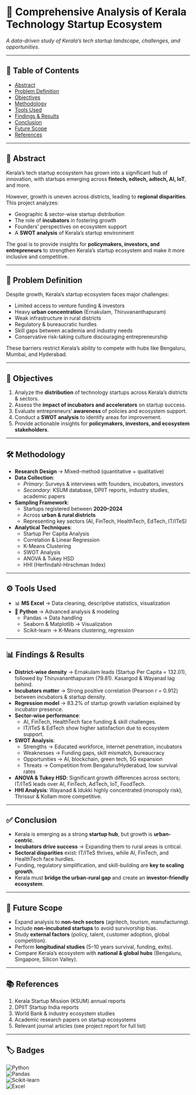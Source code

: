 # 🚀 Comprehensive Analysis of Kerala Technology Startup Ecosystem

*A data-driven study of Kerala’s tech startup landscape, challenges, and opportunities.*

---

## 📌 Table of Contents
- [Abstract](#-abstract)
- [Problem Definition](#-problem-definition)
- [Objectives](#-objectives)
- [Methodology](#-methodology)
- [Tools Used](#-tools-used)
- [Findings & Results](#-findings--results)
- [Conclusion](#-conclusion)
- [Future Scope](#-future-scope)
- [References](#-references)

---

## 📖 Abstract
Kerala’s tech startup ecosystem has grown into a significant hub of innovation, with startups emerging across **fintech, edtech, adtech, AI, IoT**, and more.  

However, growth is uneven across districts, leading to **regional disparities**. This project analyzes:
- Geographic & sector-wise startup distribution  
- The role of **incubators** in fostering growth  
- Founders’ perspectives on ecosystem support  
- A **SWOT analysis** of Kerala’s startup environment  

The goal is to provide insights for **policymakers, investors, and entrepreneurs** to strengthen Kerala’s startup ecosystem and make it more inclusive and competitive.

---

## 📝 Problem Definition
Despite growth, Kerala’s startup ecosystem faces major challenges:
- Limited access to venture funding & investors  
- Heavy **urban concentration** (Ernakulam, Thiruvananthapuram)  
- Weak infrastructure in rural districts  
- Regulatory & bureaucratic hurdles  
- Skill gaps between academia and industry needs  
- Conservative risk-taking culture discouraging entrepreneurship  

These barriers restrict Kerala’s ability to compete with hubs like Bengaluru, Mumbai, and Hyderabad.

---

## 🎯 Objectives
1. Analyze the **distribution** of technology startups across Kerala’s districts & sectors.  
2. Assess the **impact of incubators and accelerators** on startup success.  
3. Evaluate entrepreneurs’ **awareness** of policies and ecosystem support.  
4. Conduct a **SWOT analysis** to identify areas for improvement.  
5. Provide actionable insights for **policymakers, investors, and ecosystem stakeholders**.  

---

## 🛠 Methodology
- **Research Design** → Mixed-method (quantitative + qualitative)  
- **Data Collection**:  
  - *Primary*: Surveys & interviews with founders, incubators, investors  
  - *Secondary*: KSUM database, DPIIT reports, industry studies, academic papers  
- **Sampling Framework**:  
  - Startups registered between **2020–2024**  
  - Across **urban & rural districts**  
  - Representing key sectors (AI, FinTech, HealthTech, EdTech, IT/ITeS)  
- **Analytical Techniques**:  
  - Startup Per Capita Analysis  
  - Correlation & Linear Regression  
  - K-Means Clustering  
  - SWOT Analysis  
  - ANOVA & Tukey HSD  
  - HHI (Herfindahl-Hirschman Index)  

---

## ⚙️ Tools Used
- 📊 **MS Excel** → Data cleaning, descriptive statistics, visualization  
- 🐍 **Python** → Advanced analysis & modeling  
  - Pandas → Data handling  
  - Seaborn & Matplotlib → Visualization  
  - Scikit-learn → K-Means clustering, regression  

---

## 📊 Findings & Results
- **District-wise density** → Ernakulam leads (Startup Per Capita = 132.01), followed by Thiruvananthapuram (79.81). Kasargod & Wayanad lag behind.  
- **Incubators matter** → Strong positive correlation (Pearson r = 0.912) between incubators & startup density.  
- **Regression model** → 83.2% of startup growth variation explained by incubator presence.  
- **Sector-wise performance**:  
  - AI, FinTech, HealthTech face funding & skill challenges.  
  - IT/ITeS & EdTech show higher satisfaction due to ecosystem support.  
- **SWOT Analysis**:  
  - Strengths → Educated workforce, internet penetration, incubators  
  - Weaknesses → Funding gaps, skill mismatch, bureaucracy  
  - Opportunities → AI, blockchain, green tech, 5G expansion  
  - Threats → Competition from Bengaluru/Hyderabad, low survival rates  
- **ANOVA & Tukey HSD**: Significant growth differences across sectors; IT/ITeS leads over AI, FinTech, AdTech, IoT, FoodTech.  
- **HHI Analysis**: Wayanad & Idukki highly concentrated (monopoly risk), Thrissur & Kollam more competitive.  

---

## ✅ Conclusion
- Kerala is emerging as a strong **startup hub**, but growth is **urban-centric**.  
- **Incubators drive success** → Expanding them to rural areas is critical.  
- **Sectoral disparities** exist: IT/ITeS thrives, while AI, FinTech, and HealthTech face hurdles.  
- Funding, regulatory simplification, and skill-building are **key to scaling growth**.  
- Kerala must **bridge the urban-rural gap** and create an **investor-friendly ecosystem**.  

---

## 🔮 Future Scope
- Expand analysis to **non-tech sectors** (agritech, tourism, manufacturing).  
- Include **non-incubated startups** to avoid survivorship bias.  
- Study **external factors** (policy, talent, customer adoption, global competition).  
- Perform **longitudinal studies** (5–10 years survival, funding, exits).  
- Compare Kerala’s ecosystem with **national & global hubs** (Bengaluru, Singapore, Silicon Valley).  

---

## 📚 References
1. Kerala Startup Mission (KSUM) annual reports  
2. DPIIT Startup India reports  
3. World Bank & industry ecosystem studies  
4. Academic research papers on startup ecosystems  
5. Relevant journal articles (see project report for full list)  

---

## 🏷 Badges
![Python](https://img.shields.io/badge/Python-3.9-blue)  
![Pandas](https://img.shields.io/badge/Pandas-Data%20Analysis-yellowgreen)  
![Scikit-learn](https://img.shields.io/badge/ScikitLearn-ML-orange)  
![Excel](https://img.shields.io/badge/MS--Excel-Data%20Processing-green)  
